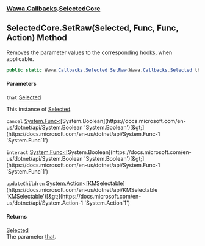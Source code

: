 ### [Wawa.Callbacks](Wawa.Callbacks.md 'Wawa.Callbacks').[SelectedCore](SelectedCore.md 'Wawa.Callbacks.SelectedCore')

## SelectedCore.SetRaw(Selected, Func<bool>, Func<bool>, Action<KMSelectable>) Method

Removes the parameter values to the corresponding hooks, when applicable.

```csharp
public static Wawa.Callbacks.Selected SetRaw(Wawa.Callbacks.Selected that, System.Func<bool> cancel=null, System.Func<bool> interact=null, System.Action<KMSelectable> updateChildren=null);
```
#### Parameters

<a name='Wawa.Callbacks.SelectedCore.SetRaw(Wawa.Callbacks.Selected,System.Func_bool_,System.Func_bool_,System.Action_KMSelectable_).that'></a>

`that` [Selected](Selected.md 'Wawa.Callbacks.Selected')

This instance of [Selected](Selected.md 'Wawa.Callbacks.Selected').

<a name='Wawa.Callbacks.SelectedCore.SetRaw(Wawa.Callbacks.Selected,System.Func_bool_,System.Func_bool_,System.Action_KMSelectable_).cancel'></a>

`cancel` [System.Func&lt;](https://docs.microsoft.com/en-us/dotnet/api/System.Func-1 'System.Func`1')[System.Boolean](https://docs.microsoft.com/en-us/dotnet/api/System.Boolean 'System.Boolean')[&gt;](https://docs.microsoft.com/en-us/dotnet/api/System.Func-1 'System.Func`1')

<a name='Wawa.Callbacks.SelectedCore.SetRaw(Wawa.Callbacks.Selected,System.Func_bool_,System.Func_bool_,System.Action_KMSelectable_).interact'></a>

`interact` [System.Func&lt;](https://docs.microsoft.com/en-us/dotnet/api/System.Func-1 'System.Func`1')[System.Boolean](https://docs.microsoft.com/en-us/dotnet/api/System.Boolean 'System.Boolean')[&gt;](https://docs.microsoft.com/en-us/dotnet/api/System.Func-1 'System.Func`1')

<a name='Wawa.Callbacks.SelectedCore.SetRaw(Wawa.Callbacks.Selected,System.Func_bool_,System.Func_bool_,System.Action_KMSelectable_).updateChildren'></a>

`updateChildren` [System.Action&lt;](https://docs.microsoft.com/en-us/dotnet/api/System.Action-1 'System.Action`1')[KMSelectable](https://docs.microsoft.com/en-us/dotnet/api/KMSelectable 'KMSelectable')[&gt;](https://docs.microsoft.com/en-us/dotnet/api/System.Action-1 'System.Action`1')

#### Returns
[Selected](Selected.md 'Wawa.Callbacks.Selected')  
The parameter [that](SelectedCore.SetRaw(Selected,Func{bool},Func{bool},Action{KMSelectable}).md#Wawa.Callbacks.SelectedCore.SetRaw(Wawa.Callbacks.Selected,System.Func_bool_,System.Func_bool_,System.Action_KMSelectable_).that 'Wawa.Callbacks.SelectedCore.SetRaw(Wawa.Callbacks.Selected, System.Func<bool>, System.Func<bool>, System.Action<KMSelectable>).that').